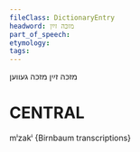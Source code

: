 ```yaml
---
fileClass: DictionaryEntry
headword: מזכּה זײַן
part_of_speech: 
etymology: 
tags: 
---
```

מזכּה זײַן
מזכּה געווען

CENTRAL
========

mⁱzakⁱ {Birnbaum transcriptions}
